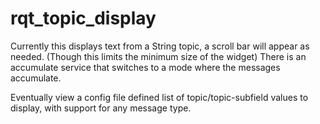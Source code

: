 # rqt_topic_display

Currently this displays text from a String topic, a scroll bar will appear as needed.
(Though this limits the minimum size of the widget)
There is an accumulate service that switches to a mode where the messages accumulate.

Eventually view a config file defined list of topic/topic-subfield values to display,
with support for any message type.
